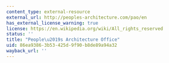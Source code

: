 ```yaml
---
content_type: external-resource
external_url: http://peoples-architecture.com/pao/en
has_external_license_warning: true
license: https://en.wikipedia.org/wiki/All_rights_reserved
status: ''
title: "People\u2019s Architecture Office"
uid: 86ea9386-3b53-425d-9f90-b8de89a94a32
wayback_url: ''
---
```

